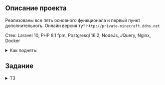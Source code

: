 
## Описание проекта

Реализованы все пять основного функционала и первый пункт дополнительногь.
Онлайн версия тут `http://private-minecraft.ddns.net`

Стек: Laravel 10, PHP 8.1 fpm, Postgresql 16.2, NodeJs, JQuery, Nginx, Docker

<details>

<summary>Как поднять:</summary>

- Скачиваем репозиторий и поместить в домашнюю папку пользователя
- `docker-compose up -d --build` находясь в директории проекта
- При необходимости `composer update` и `npm install`
- Делаем миграции `php artisan migrate`
- Сидим базу `php artisan storage:link`


Стандартный url `http://127.0.0.1:8000`
</details>

## Задание
<details>
<summary>ТЗ</summary>

Тестовое задание, результат необходимо выложить в git репозиторий и написать инструкцию по деплою.

Для реализации использовать на бекенде PHP, фреймворк - Laravel, на фронте JS / jQuery. Для элементов интерфейса - Bootstrap

Отдельный плюс, если получится самостоятельно развернуть проект и предоставить на него ссылку
Реализовать ToDo список.

Необходимый функционал:

1) Хранение списков в БД. Сохранение сделать без перезагрузки страницы (ajax)
2) Регистрация / авторизация пользователей для создания личных списков. Возможность редактирования сохраненных списков
3) Возможность прикрепить к пункту списка изображение. Для изображения должно автоматически создаваться квадратное превью размером 150x150px. При нажатие на превью - в новой вкладке открывается исходное изображение. Изображение можно заменить / удалить
4) Возможность тегировать пункты списка. Кол-во тегов может быть не ограниченым. Теги формируются самим пользователем, т.е. набор произвольный, не фиксированный.
5) Поиск по элементам списка. Фильтрация элементов списка по тегам (одному или нескольким)

Если подытожить, то структура следующая:
список = оболочка-контейнер, в котором создаются задачи
Списков может быть несколько, задач в списках также может быть несколько
Для списка достаточно задать наименование (остальное - по вашему усмотрению)
Тегирование/изображение/поиск - всё это относится к задачам (не спискам)

Дополнительный функционал (реализация - по желанию)

1) Возможность расшарить список другому пользователю (т.е. пользователь А может дать доступ на чтение пользователю Б)
2) Разграничение прав доступа к списку (пользователь А может только читать, пользователь Б может читать и редактировать)
</details>
